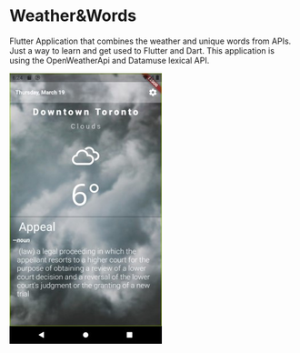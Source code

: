 # Weather&Words
 Flutter Application that combines the weather and unique words from APIs. Just a way to learn and get used to Flutter and Dart. This application is using the OpenWeatherApi and Datamuse lexical API. 


 ![Weather and Words Screenshot](words_and_weather\assets\images\screenshot2.jpg?raw=true)
